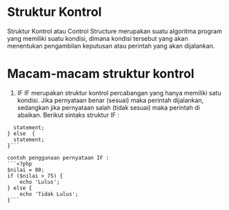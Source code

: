 # Struktur Kontrol 
Struktur Kontrol atau Control Structure merupakan suatu algoritma program yang memiliki suatu kondisi, dimana kondisi tersebut yang akan menentukan pengambilan keputusan atau perintah yang akan dijalankan.

# Macam-macam struktur kontrol
1. IF
IF merupakan struktur kontrol percabangan yang hanya memiliki satu kondisi. Jika pernyataan benar (sesuai) maka perintah dijalankan, sedangkan jika pernyataan salah (tidak sesuai) maka perintah di abaikan. Berikut sintaks struktur IF :
```if (kondisi) {
  statement;
} else  {
  statement;
}```

contoh penggunaan pernyataan IF :
```<?php
$nilai = 80;
if ($nilai > 75) {
	echo 'Lulus';
} else {
	echo 'Tidak Lulus';
}```
